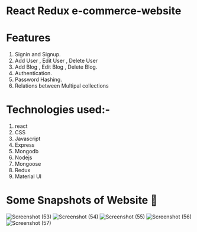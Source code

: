 # React Redux e-commerce-website

# Features
1. Signin and Signup.
2. Add User , Edit User , Delete User 
3. Add Blog , Edit Blog , Delete Blog.
4. Authentication.
5. Password Hashing.
6. Relations between Multipal collections 


# Technologies used:-
1. react 
2. CSS 
3. Javascript
4. Express
5. Mongodb
6. Nodejs
7. Mongoose
8. Redux
9. Material UI


# Some Snapshots of Website 📸
![Screenshot (53)](https://user-images.githubusercontent.com/87435542/178331849-75fc1d44-f524-43c1-8a30-797783f18a07.png)
![Screenshot (54)](https://user-images.githubusercontent.com/87435542/178331853-099cd464-f70d-4d3d-8a1a-d75efa049ca4.png)
![Screenshot (55)](https://user-images.githubusercontent.com/87435542/178331857-e689179d-d4c7-4e0f-8b50-472b6598b2e8.png)
![Screenshot (56)](https://user-images.githubusercontent.com/87435542/178331858-3415861f-a176-4598-bf7f-b34caedb9a76.png)
![Screenshot (57)](https://user-images.githubusercontent.com/87435542/178331859-9a56d9cd-c190-430c-b7de-f027b1a35326.png)
